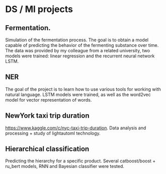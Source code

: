 # DS / Ml projects

## Fermentation. 
Simulation of the fermentation process. The goal is to obtain a model capable of predicting the behavior of the fermenting substance over time. The data was provided by my colleague from a related university, two models were trained: linear regression and the recurrent neural network LSTM. 

## NER
The goal of the project is to learn how to use various tools for working with natural language. LSTM models were trained, as well as the word2vec model for vector representation of words.

## NewYork taxi trip duration
https://www.kaggle.com/c/nyc-taxi-trip-duration. Data analysis and processing + study of lightautoml technology.

## Hierarchical classification
Predicting the hierarchy for a specific product. Several catboost/boost + ru_bert models, RNN and Bayesian classifier were tested. 
